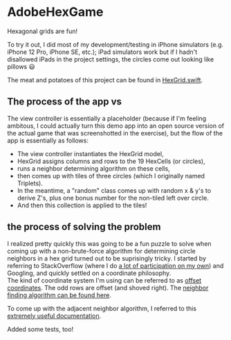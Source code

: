 # AdobeHexGame

Hexagonal grids are fun!

To try it out, I did most of my development/testing in iPhone simulators (e.g. iPhone 12 Pro, iPhone SE, etc.); iPad simulators work but if I hadn't disallowed iPads in the project settings, the circles come out looking like pillows :smiley:

The meat and potatoes of this project can be found in [HexGrid.swift](https://github.com/dautermann/AdobeHexGame/blob/main/AdobeHexGame/Model/HexGrid.swift).  

## The process of the app vs
The view controller is essentially a placeholder (because if I'm feeling ambitous, I could actually turn this demo app into an open source version of the actual game that was screenshotted in the exercise), but the flow of the app is essentially as follows:
* The view controller instantiates the HexGrid model, 
* HexGrid assigns columns and rows to the 19 HexCells (or circles), 
* runs a neighbor determining algorithm on these cells, 
* then comes up with tiles of three circles (which I originally named Triplets).
* In the meantime, a "random" class comes up with random x & y's to derive Z's, plus one bonus number for the non-tiled left over circle.
* And then this collection is applied to the tiles!

## the process of solving the problem

I realized pretty quickly this was going to be a fun puzzle to solve when coming up with a non-brute-force algorithm for determining circle neighbors in a hex grid turned out to be suprisingly tricky.  I started by referring to StackOverflow (where I do [a lot of participation on my own](https://stackoverflow.com/users/981049/michael-dautermann)) and Googling, and quickly settled on a coordinate philosophy.  
The kind of coordinate system I'm using can be referred to as [offset coordinates](https://www.redblobgames.com/grids/hexagons/#coordinates-offset). The odd rows are offset (and shoved right).  The [neighbor finding algorithm can be found here](https://www.redblobgames.com/grids/hexagons/#neighbors-offset).

To come up with the adjacent neighbor algorithm, I referred to this [extremely useful documentation](https://www.redblobgames.com/grids/hexagons/).  

Added some tests, too!
